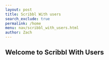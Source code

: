 ```yaml
---
layout: post 
title: Scribbl With users
search_exclude: true
permalink: /home
menu: nav/scribbl_with_users.html
author: Zach
---
```


## Welcome to Scribbl With Users


<script>
document.addEventListener('DOMContentLoaded', () => {
  // Create the container for the drawing app
  const apdp = document.createElement('div');
  document.body.appendChild(app);

  app.style.cssText = `
    display: flex;
    flex-direction: column;
    align-items: center;
    justify-content: center;
    min-height: 100vh;
    background: linear-gradient(90deg, red, orange, yellow, green, blue, indigo, violet);
    margin: 0;
    overflow: hidden;
  `;

  // Create the canvas with a white background and black border
  const canvas = document.createElement('canvas');
  canvas.width = 500;
  canvas.height = 400;
  canvas.style.cssText = `
    background: white;
    border: 5px solid black;
    border-radius: 10px;
    box-shadow: 0 0 10px rgba(0,0,0,0.5);
    display: block;
    margin: 20px auto;
  `;
  app.appendChild(canvas);

  const ctx = canvas.getContext('2d');
  ctx.lineWidth = 5;
  ctx.lineCap = 'round';
  ctx.strokeStyle = 'black';

  const colors = [
    '#FF0000', '#FF4500', '#FFA500', '#FFD700', // reds & oranges
    '#32CD32', '#00FF00', '#008000', '#00FA9A', // greens
    '#87CEEB', '#1E90FF', '#0000FF', '#000080', // blues
    '#800080', '#FF00FF', '#FF69B4', '#FFC0CB', // purples & pinks
    '#8B4513', '#A0522D', '#000000', '#FFFFFF'  // browns & basics
  ];
  let currentColor = 'black';
  let isDrawing = false;
  let lastX = 0;
  let lastY = 0;
  let drawingHistory = [];
  let isEraser = false;

  // Add brush size control
  let brushSizes = [2, 5, 10, 15, 20];
  let currentSize = 5;

  // Create the toolbar
  const toolbar = document.createElement('div');
  toolbar.style.cssText = `
    display: flex;
    justify-content: center;
    gap: 10px;
    flex-wrap: wrap;
    margin-top: 10px;
    background: rgba(255,255,255,0.2);
    padding: 15px;
    border-radius: 10px;
  `;
  app.appendChild(toolbar);

  // Add brush size buttons
  const brushSizeContainer = document.createElement('div');
  brushSizeContainer.style.cssText = `
    display: flex;
    gap: 5px;
    align-items: center;
    margin-left: 10px;
  `;
  
  brushSizes.forEach(size => {
    const button = document.createElement('button');
    button.style.cssText = `
      width: ${size + 10}px;
      height: ${size + 10}px;
      border-radius: 50%;
      background: #444;
      border: none;
      cursor: pointer;
    `;
    button.addEventListener('click', () => changeBrushSize(size));
    brushSizeContainer.appendChild(button);
  });
  toolbar.appendChild(brushSizeContainer);

  // Update color buttons styling
  colors.forEach(color => {
    const button = document.createElement('button');
    button.style.cssText = `
      background-color: ${color};
      border: 2px solid ${color === '#FFFFFF' ? '#000000' : color};
      width: 30px;
      height: 30px;
      border-radius: 50%;
      cursor: pointer;
      outline: none;
      transition: transform 0.2s;
      &:hover {
        transform: scale(1.1);
      }
    `;
    button.addEventListener('click', () => changeColor(color));
    toolbar.appendChild(button);
  });

  // Add Undo button
  const undoButton = document.createElement('button');
  undoButton.textContent = 'Undo';
  undoButton.style.cssText = `
    padding: 5px 15px;
    background: #444;
    color: white;
    border: none;
    border-radius: 5px;
    cursor: pointer;
  `;
  undoButton.addEventListener('click', undo);
  toolbar.appendChild(undoButton);

  // Add Clear button
  const clearButton = document.createElement('button');
  clearButton.textContent = 'Clear All';
  clearButton.style.cssText = `
    padding: 5px 15px;
    background: #ff6a00;
    color: white;
    border: none;
    border-radius: 5px;
    cursor: pointer;
  `;
  clearButton.addEventListener('click', clearCanvas);
  toolbar.appendChild(clearButton);

  // Add Eraser button
  const eraserButton = document.createElement('button');
  eraserButton.textContent = 'Eraser';
  eraserButton.style.cssText = `
    padding: 5px 15px;
    background: #666;
    color: white;
    border: none;
    border-radius: 5px;
    cursor: pointer;
  `;
  eraserButton.addEventListener('click', toggleEraser);
  toolbar.appendChild(eraserButton);

  // Event listeners for drawing
  canvas.addEventListener('mousedown', (e) => {
    isDrawing = true;
    [lastX, lastY] = [e.offsetX, e.offsetY];
  });

  canvas.addEventListener('mousemove', (e) => {
    if (!isDrawing) return;
    ctx.beginPath();
    ctx.moveTo(lastX, lastY);
    ctx.lineTo(e.offsetX, e.offsetY);
    ctx.stroke();
    [lastX, lastY] = [e.offsetX, e.offsetY];
  });

  canvas.addEventListener('mouseup', () => {
    if (isDrawing) {
      isDrawing = false;
      saveDrawingState();
    }
  });

  canvas.addEventListener('mouseout', () => {
    if (isDrawing) {
      isDrawing = false;
      saveDrawingState();
    }
  });

  // Add touch support for mobile devices
  canvas.addEventListener('touchstart', handleTouchStart, false);
  canvas.addEventListener('touchmove', handleTouchMove, false);
  canvas.addEventListener('touchend', handleTouchEnd, false);

  function handleTouchStart(e) {
    e.preventDefault();
    const touch = e.touches[0];
    const rect = canvas.getBoundingClientRect();
    isDrawing = true;
    [lastX, lastY] = [
      touch.clientX - rect.left,
      touch.clientY - rect.top
    ];
  }

  function handleTouchMove(e) {
    e.preventDefault();
    if (!isDrawing) return;
    const touch = e.touches[0];
    const rect = canvas.getBoundingClientRect();
    const x = touch.clientX - rect.left;
    const y = touch.clientY - rect.top;
    
    ctx.beginPath();
    ctx.moveTo(lastX, lastY);
    ctx.lineTo(x, y);
    ctx.stroke();
    [lastX, lastY] = [x, y];
  }

  function handleTouchEnd(e) {
    e.preventDefault();
    if (isDrawing) {
      isDrawing = false;
      saveDrawingState();
    }
  }

  // Function to change color
  function changeColor(color) {
    isEraser = false;
    currentColor = color;
    ctx.strokeStyle = color;
    ctx.lineWidth = currentSize;
  }

  // Function to toggle eraser
  function toggleEraser() {
    isEraser = !isEraser;
    if (isEraser) {
      ctx.strokeStyle = 'white';
      ctx.lineWidth = 20; // Larger size for eraser
    } else {
      ctx.strokeStyle = currentColor;
      ctx.lineWidth = currentSize;
    }
  }

  // Function to save drawing state
  function saveDrawingState() {
    drawingHistory.push(canvas.toDataURL());
  }

  // Function to undo the last action
  function undo() {
    if (drawingHistory.length === 0) return;
    drawingHistory.pop();
    const lastState = drawingHistory[drawingHistory.length - 1];
    const img = new Image();
    img.src = lastState || '';
    img.onload = () => {
      ctx.clearRect(0, 0, canvas.width, canvas.height);
      ctx.drawImage(img, 0, 0);
    };
  }

  // Function to clear the canvas
  function clearCanvas() {
    ctx.clearRect(0, 0, canvas.width, canvas.height);
    drawingHistory = [];
  }

  // Add function to change brush size
  function changeBrushSize(size) {
    currentSize = size;
    ctx.lineWidth = size;
  }
});
</script>
